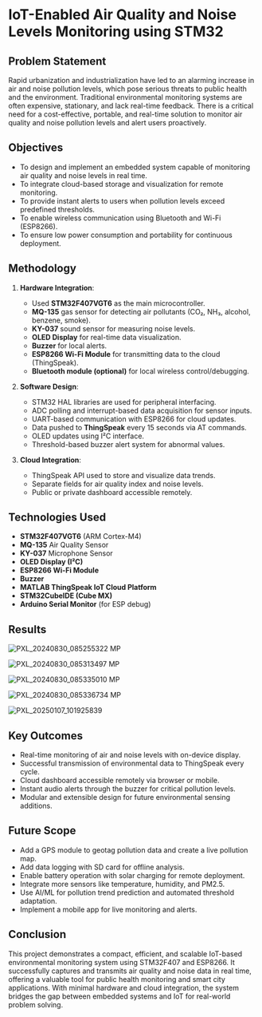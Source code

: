 # IoT-Enabled Air Quality and Noise Levels Monitoring using STM32

##  Problem Statement

Rapid urbanization and industrialization have led to an alarming increase in air and noise pollution levels, which pose serious threats to public health and the environment. Traditional environmental monitoring systems are often expensive, stationary, and lack real-time feedback. There is a critical need for a cost-effective, portable, and real-time solution to monitor air quality and noise pollution levels and alert users proactively.

## Objectives

- To design and implement an embedded system capable of monitoring air quality and noise levels in real time.
- To integrate cloud-based storage and visualization for remote monitoring.
- To provide instant alerts to users when pollution levels exceed predefined thresholds.
- To enable wireless communication using Bluetooth and Wi-Fi (ESP8266).
- To ensure low power consumption and portability for continuous deployment.

## Methodology

1. **Hardware Integration**:
   - Used **STM32F407VGT6** as the main microcontroller.
   - **MQ-135** gas sensor for detecting air pollutants (CO₂, NH₃, alcohol, benzene, smoke).
   - **KY-037** sound sensor for measuring noise levels.
   - **OLED Display** for real-time data visualization.
   - **Buzzer** for local alerts.
   - **ESP8266 Wi-Fi Module** for transmitting data to the cloud (ThingSpeak).
   - **Bluetooth module (optional)** for local wireless control/debugging.

2. **Software Design**:
   - STM32 HAL libraries are used for peripheral interfacing.
   - ADC polling and interrupt-based data acquisition for sensor inputs.
   - UART-based communication with ESP8266 for cloud updates.
   - Data pushed to **ThingSpeak** every 15 seconds via AT commands.
   - OLED updates using I²C interface.
   - Threshold-based buzzer alert system for abnormal values.

3. **Cloud Integration**:
   - ThingSpeak API used to store and visualize data trends.
   - Separate fields for air quality index and noise levels.
   - Public or private dashboard accessible remotely.

## Technologies Used

- **STM32F407VGT6** (ARM Cortex-M4)
- **MQ-135** Air Quality Sensor
- **KY-037** Microphone Sensor
- **OLED Display (I²C)**
- **ESP8266 Wi-Fi Module**
- **Buzzer**
- **MATLAB ThingSpeak IoT Cloud Platform**
- **STM32CubeIDE (Cube MX)**
- **Arduino Serial Monitor** (for ESP debug)

## Results 

![PXL_20240830_085255322 MP](https://github.com/user-attachments/assets/81e1e293-1ac9-4228-8872-2dd2f864726b) 

![PXL_20240830_085313497 MP](https://github.com/user-attachments/assets/a8dda5de-23fa-43f0-a1eb-d867dc9bad6b) 

![PXL_20240830_085335010 MP](https://github.com/user-attachments/assets/590261b7-8abf-49fc-849e-7c81f06098d1) 

![PXL_20240830_085336734 MP](https://github.com/user-attachments/assets/fae8077f-a458-4250-b0c9-67c9c3620273) 

![PXL_20250107_101925839](https://github.com/user-attachments/assets/ad98f862-2b50-4f16-9f09-61485e546820) 


## Key Outcomes

- Real-time monitoring of air and noise levels with on-device display.
- Successful transmission of environmental data to ThingSpeak every cycle.
- Cloud dashboard accessible remotely via browser or mobile.
- Instant audio alerts through the buzzer for critical pollution levels.
- Modular and extensible design for future environmental sensing additions.

## Future Scope

- Add a GPS module to geotag pollution data and create a live pollution map.
- Add data logging with SD card for offline analysis.
- Enable battery operation with solar charging for remote deployment.
- Integrate more sensors like temperature, humidity, and PM2.5.
- Use AI/ML for pollution trend prediction and automated threshold adaptation.
- Implement a mobile app for live monitoring and alerts.

## Conclusion

This project demonstrates a compact, efficient, and scalable IoT-based environmental monitoring system using STM32F407 and ESP8266.
It successfully captures and transmits air quality and noise data in real time, offering a valuable tool for public health monitoring and smart city applications. 
With minimal hardware and cloud integration, the system bridges the gap between embedded systems and IoT for real-world problem solving.
